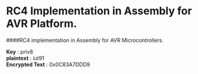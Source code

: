 # RC4 Implementation in Assembly for AVR Platform.

####RC4 implementation in Assembly for AVR Microcontrollers.

**Key** : priv8 <br>
**plain­text** : iut91 <br>
**Encrypted Text** : 0x0C83A7DDD9 <br>
